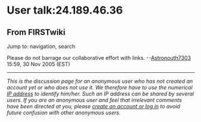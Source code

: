 # User talk:24.189.46.36

## From FIRSTwiki

Jump to: navigation, search

Please do not barrage our collaborative effort with links. --[Astronouth7303](User:Astronouth7303 "User:Astronouth7303") 15:59, 30 Nov 2005 (EST)

--------------------------------------------------------------------------------

_This is the discussion page for an anonymous user who has not created an account yet or who does not use it. We therefore have to use the numerical [IP address](http://www.wikipedia.org/wiki/IP_address "wikipedia:IP_address") to identify him/her. Such an IP address can be shared by several users. If you are an anonymous user and feel that irrelevant comments have been directed at you, please [create an account or log in](Special:Userlogin "Special:Userlogin") to avoid future confusion with other anonymous users._
